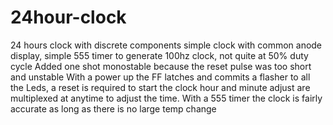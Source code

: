 # 24hour-clock
24 hours clock with discrete components
simple clock with common anode display, simple 555 timer to generate 100hz clock, not quite at 50% duty cycle
Added one shot monostable because the reset pulse was too short and unstable
With a power up the FF latches and commits a flasher to all the Leds, a reset is required to start the clock
hour and minute adjust are multiplexed at anytime to adjust the time.
With a 555 timer the clock is fairly accurate as long as there is no large temp change

